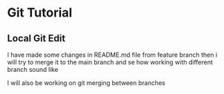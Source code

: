 # Git Tutorial

## Local Git Edit

I have made some changes in README.md file from feature branch then i will try to merge it to the main branch and se how working with different branch sound like

I will also be working on git merging between branches

